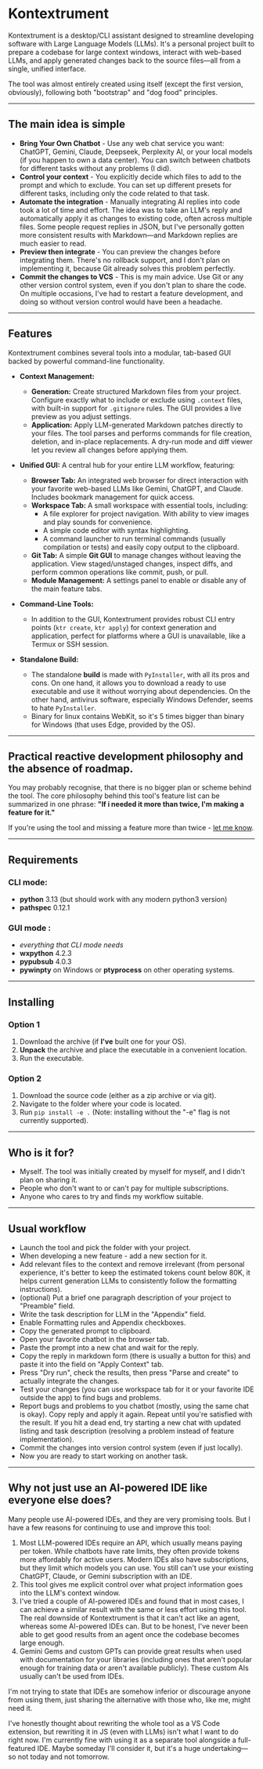 # Kontextrument

Kontextrument is a desktop/CLI assistant designed to streamline developing software with Large Language Models (LLMs). It's a personal project built to prepare a codebase for large context windows, interact with web-based LLMs, and apply generated changes back to the source files—all from a single, unified interface.

The tool was almost entirely created using itself (except the first version, obviously), following both "bootstrap" and "dog food" principles.

---

## The main idea is simple

* **Bring Your Own Chatbot** - Use any web chat service you want: ChatGPT, Gemini, Claude, Deepseek, Perplexity AI, or your local models (if you happen to own a data center). You can switch between chatbots for different tasks without any problems (I did).
* **Control your context** - You explicitly decide which files to add to the prompt and which to exclude. You can set up different presets for different tasks, including only the code related to that task.
* **Automate the integration** - Manually integrating AI replies into code took a lot of time and effort. The idea was to take an LLM's reply and automatically apply it as changes to existing code, often across multiple files. Some people request replies in JSON, but I've personally gotten more consistent results with Markdown—and Markdown replies are much easier to read.
* **Preview then integrate** - You can preview the changes before integrating them. There's no rollback support, and I don't plan on implementing it, because Git already solves this problem perfectly.
* **Commit the changes to VCS** - This is my main advice. Use Git or any other version control system, even if you don't plan to share the code. On multiple occasions, I've had to restart a feature development, and doing so without version control would have been a headache.

---

## Features

Kontextrument combines several tools into a modular, tab-based GUI backed by powerful command-line functionality.

* **Context Management:**
    * **Generation:** Create structured Markdown files from your project. Configure exactly what to include or exclude using `.context` files, with built-in support for `.gitignore` rules. The GUI provides a live preview as you adjust settings.
    * **Application:** Apply LLM-generated Markdown patches directly to your files. The tool parses and performs commands for file creation, deletion, and in-place replacements. A dry-run mode and diff viewer let you review all changes before applying them.

* **Unified GUI:** A central hub for your entire LLM workflow, featuring:
    * **Browser Tab:** An integrated web browser for direct interaction with your favorite web-based LLMs like Gemini, ChatGPT, and Claude. Includes bookmark management for quick access.
    * **Workspace Tab:** A small workspace with essential tools, including:
        * A file explorer for project navigation. With ability to view images and play sounds for convenience.
        * A simple code editor with syntax highlighting.
        * A command launcher to run terminal commands (usually compilation or tests) and easily copy output to the clipboard.
    * **Git Tab:** A simple **Git GUI** to manage changes without leaving the application. View staged/unstaged changes, inspect diffs, and perform common operations like commit, push, or pull.
    * **Module Management:** A settings panel to enable or disable any of the main feature tabs.

* **Command-Line Tools:**
    * In addition to the GUI, Kontextrument provides robust CLI entry points (`ktr create`, `ktr apply`) for context generation and application, perfect for platforms where a GUI is unavailable, like a Termux or SSH session.

* **Standalone Build:**
    * The standalone **build** is made with `PyInstaller`, with all its pros and cons. On one hand, it allows you to download a ready to use executable and use it without worrying about dependencies. On the other hand, antivirus software, especially Windows Defender, seems to hate `PyInstaller`.
    * Binary for linux contains WebKit, so it's 5 times bigger than binary for Windows (that uses Edge, provided by the OS).

---

## Practical reactive development philosophy and the absence of roadmap.

You may probably recognise, that there is no bigger plan or scheme behind the tool.
The core philosophy behind this tool's feature list can be summarized in one phrase:
**"If i needed it more than twice, I'm making a feature for it."**

If you're using the tool and missing a feature more than twice - [let me know](https://github.com/VP-Project/kontextrument/issues).

---

## Requirements

### CLI mode:
- **python** 3.13 (but should work with any modern python3 version)
- **pathspec** 0.12.1
### GUI mode :
- *everything that CLI mode needs*
- **wxpython** 4.2.3
- **pypubsub** 4.0.3
-  **pywinpty** on Windows or **ptyprocess** on other operating systems.


---

## Installing

### Option 1
1.  Download the archive (if **I've** built one for your OS).
2.  **Unpack** the archive and place the executable in a convenient location.
3.  Run the executable.

### Option 2
1.  Download the source code (either as a zip archive or via git).
2.  Navigate to the folder where your code is located.
3.  Run `pip install -e .` (Note: installing without the "-e" flag is not currently supported).

---

## Who is it for?

- Myself. The tool was initially created by myself for myself, and I didn't plan on sharing it.
- People who don't want to or can't pay for multiple subscriptions.
- Anyone who cares to try and finds my workflow suitable.

---

## Usual workflow

- Launch the tool and pick the folder with your project.
- When developing a new feature - add a new section for it.
- Add relevant files to the context and remove irrelevant (from personal experience, it's better to keep the estimated tokens count below 80K, it helps current generation LLMs to consistently follow the formatting instructions).
- (optional) Put a brief one paragraph description of your project to "Preamble" field.
- Write the task description for LLM in the "Appendix" field.
- Enable Formatting rules and Appendix checkboxes.
- Copy the generated prompt to clipboard.
- Open your favorite chatbot in the browser tab.
- Paste the prompt into a new chat and wait for the reply.
- Copy the reply in markdown form (there is usually a button for this) and paste it into the field on "Apply Context" tab.
- Press "Dry run", check the results, then press "Parse and create" to actually integrate the changes.
- Test your changes (you can use workspace tab for it or your favorite IDE outside the app) to find bugs and problems.
- Report bugs and problems to you chatbot (mostly, using the same chat is okay). Copy reply and apply it again. Repeat until you're satisfied with the result. If you hit a dead end, try starting a new chat with updated listing and task description (resolving a problem instead of feature implementation).
- Commit the changes into version control system (even if just locally).
- Now you are ready to start working on another task.

---

## Why not just use an AI-powered IDE like everyone else does?

Many people use AI-powered IDEs, and they are very promising tools. But I have a few reasons for continuing to use and improve this tool:

1.  Most LLM-powered IDEs require an API, which usually means paying per token. While chatbots have rate limits, they often provide tokens more affordably for active users. Modern IDEs also have subscriptions, but they limit which models you can use. You still can't use your existing ChatGPT, Claude, or Gemini subscription with an IDE.
2.  This tool gives me explicit control over what project information goes into the LLM's context window.
3.  I've tried a couple of AI-powered IDEs and found that in most cases, I can achieve a similar result with the same or less effort using this tool. The real downside of Kontextrument is that it can't act like an agent, whereas some AI-powered IDEs can. But to be honest, I've never been able to get good results from an agent once the codebase becomes large enough.
4.  Gemini Gems and custom GPTs can provide great results when used with documentation for your libraries (including ones that aren't popular enough for training data or aren't available publicly). These custom AIs usually can't be used from IDEs.

I'm not trying to state that IDEs are somehow inferior or discourage anyone from using them, just sharing the alternative with those who, like me, might need it.

I've honestly thought about rewriting the whole tool as a VS Code extension, but rewriting it in JS (even with LLMs) isn't what I want to do right now. I'm currently fine with using it as a separate tool alongside a full-featured IDE. Maybe someday I'll consider it, but it's a huge undertaking—so not today and not tomorrow.
